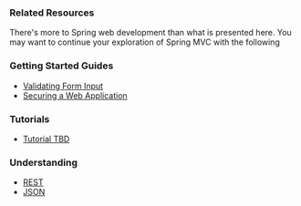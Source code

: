 ### Related Resources

There's more to Spring web development than what is presented here. You may want to continue your exploration of Spring MVC with the following

### Getting Started Guides

* [Validating Form Input][gs-validating-form-input]
* [Securing a Web Application][gs-securing-web]

[gs-validating-form-input]: /guides/gs/validating-form-input/content
[gs-securing-web]: /guides/gs/securing-web/content

### Tutorials

* [Tutorial TBD][tut-tbd]

[tut-tbd]: /guides/tutorials/tbd

### Understanding

* [REST][u-rest]
* [JSON][u-json]

[u-rest]: /understanding/rest
[u-json]: /understanding/json
